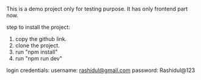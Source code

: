 This is a demo project only for testing purpose. It has only frontend part now.

step to install the project:
1. copy the github link.
2. clone the project.
3. run "npm install"
4. run "npm run dev"

login credentials:
username: rashidul@gmail.com
password: Rashidul@123